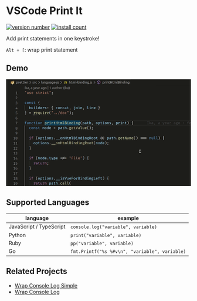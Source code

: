 # VSCode Print It

[![version number](https://vsmarketplacebadge.apphb.com/version-short/bmalehorn.print-it.svg)](https://marketplace.visualstudio.com/items?itemName=bmalehorn.print-it)
[![install count](https://vsmarketplacebadge.apphb.com/installs-short/bmalehorn.print-it.svg)](https://marketplace.visualstudio.com/items?itemName=bmalehorn.print-it)

Add print statements in one keystroke!

`Alt + [`: wrap print statement

## Demo

![demo](demo.gif)

## Supported Languages

| language                | example                                        |
| ----------------------- | ---------------------------------------------- |
| JavaScript / TypeScript | `console.log("variable", variable)`            |
| Python                  | `print("variable", variable)`                  |
| Ruby                    | `pp("variable", variable)`                     |
| Go                      | `fmt.Printf("%s %#v\n", "variable", variable)` |

## Related Projects

- [Wrap Console Log Simple](https://marketplace.visualstudio.com/items?itemName=WooodHead.vscode-wrap-console-log-simple)
- [Wrap Console Log](https://marketplace.visualstudio.com/items?itemName=midnightsyntax.vscode-wrap-console-log)
